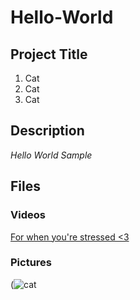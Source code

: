 # Hello-World
## Project Title
1. Cat
2. Cat
3. Cat
## Description
*Hello World Sample*
## Files
### **Videos**
[For when you're stressed <3](https://youtu.be/tpiyEe_CqB4)
### **Pictures**
(![cat](https://user-images.githubusercontent.com/125600130/219478892-345b65b7-7ff3-4741-a822-14caaddb4fff.jpeg)
